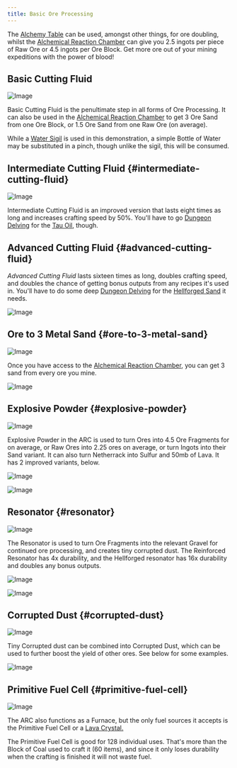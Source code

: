 ```yaml
---
title: Basic Ore Processing
---
```


The [Alchemy Table](#the-alchemy-table) can be used, amongst other things, for ore doubling, whilst the [Alchemical Reaction Chamber](#alchemical-reaction-chamber) can give you 2.5 ingots per piece of Raw Ore or 4.5 ingots per Ore Block. Get more ore out of your mining expeditions with the power of blood!

## Basic Cutting Fluid

![Image](/img/Misc/OreProcessing/1.png)

Basic Cutting Fluid is the penultimate step in all forms of Ore Processing.  It can also be used in the [Alchemical Reaction Chamber](#alchemical-reaction-chamber) to get 3 Ore Sand from one Ore Block, or 1.5 Ore Sand from one Raw Ore (on average).

While a [Water Sigil](#water-sigil) is used in this demonstration, a simple Bottle of Water may be substituted in a pinch, though unlike the sigil, this will be consumed.


## Intermediate Cutting Fluid {#intermediate-cutting-fluid}

![Image](/img/Misc/OreProcessing/2.png)

Intermediate Cutting Fluid is an improved version that lasts eight times as long and increases crafting speed by 50%. You'll have to go [Dungeon Delving](#heading=h.y9bhy9y8r2f4) for the [Tau Oil](#heading=h.i7uo4woy6qvz), though.


## Advanced Cutting Fluid {#advanced-cutting-fluid}

_Advanced Cutting Fluid_ lasts sixteen times as long, doubles crafting speed, and doubles the chance of getting bonus outputs from any recipes it's used in. You'll have to do some deep [Dungeon Delving](#dungeon-delving) for the [Hellforged Sand](#demonite) it needs.

![Image](/img/Misc/OreProcessing/3.png)


## Ore to 3 Metal Sand {#ore-to-3-metal-sand}

![Image](/img/Misc/OreProcessing/4.png)

Once you have access to the [Alchemical Reaction Chamber](#alchemical-reaction-chamber), you can get 3 sand from every ore you mine.

![Image](/img/Misc/OreProcessing/5.png)


## Explosive Powder {#explosive-powder}

![Image](/img/Misc/OreProcessing/6.png)

Explosive Powder in the ARC is used to turn Ores into 4.5 Ore Fragments for on average, or Raw Ores into 2.25 ores on average, or turn Ingots into their Sand variant. It can also turn Netherrack into Sulfur and 50mb of Lava. It has 2 improved variants, below.

![Image](/img/Misc/OreProcessing/7.png)

![Image](/img/Misc/OreProcessing/8.png)


## Resonator {#resonator}

![Image](/img/Misc/OreProcessing/9.png)

The Resonator is used to turn Ore Fragments into the relevant Gravel for continued ore processing, and creates tiny corrupted dust. The Reinforced Resonator has 4x durability, and the Hellforged resonator has 16x durability and doubles any bonus outputs.

![Image](/img/Misc/OreProcessing/10.png)

![Image](/img/Misc/OreProcessing/11.png)


## Corrupted Dust {#corrupted-dust}

![Image](/img/Misc/OreProcessing/12.png)

Tiny Corrupted dust can be combined into Corrupted Dust, which can be used to further boost the yield of other ores. See below for some examples.

![Image](/img/Misc/OreProcessing/13.png)


## Primitive Fuel Cell {#primitive-fuel-cell}

![Image](/img/Misc/OreProcessing/14.png)

The ARC also functions as a Furnace, but the only fuel sources it accepts is the Primitive Fuel Cell or a [Lava Crystal.](#lava-crystal)

The Primitive Fuel Cell is good for 128 individual uses. That's more than the Block of Coal used to craft it (60 items), and since it only loses durability when the crafting is finished it will not waste fuel.

